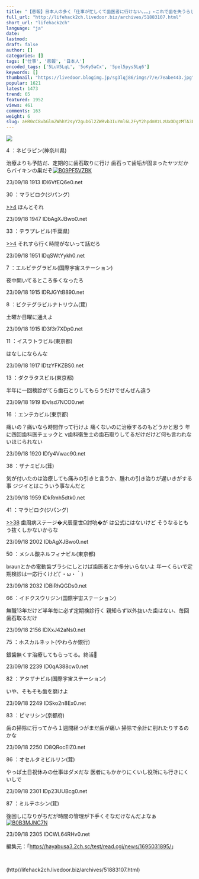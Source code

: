 ```yaml
---
title: "【悲報】日本人の多く「仕事が忙しくて歯医者に行けない。。。」←これで歯を失うらしいな"
full_url: "http://lifehack2ch.livedoor.biz/archives/51883107.html"
short_url: "lifehack2ch"
language: "ja"
date: 
lastmod: 
draft: false
author: []
categories: []
tags: ['仕事', '悲報', '日本人']
encoded_tags: ['5LuV5LqL', '5oKy5aCx', '5pel5pys5Lq6']
keywords: []
thumbnail: "https://livedoor.blogimg.jp/sg3lqj86/imgs/7/e/7eabe443.jpg"
popular: 1621
latest: 1473
trend: 65
featured: 1952
views: 461
comments: 163
weight: 6
slug: aHR0cC8vbGlmZWhhY2syY2gubGl2ZWRvb3IuYml6L2FyY2hpdmVzLzUxODgzMTA3Lmh0bWw=
---
```


![](https://livedoor.blogimg.jp/sg3lqj86/imgs/7/e/7eabe443.jpg)

<div><p class='t_name'>4 ：ネビラピン(神奈川県) </p> <p class='r2'>治療よりも予防だ、定期的に歯石取りに行け 歯石って歯垢が固まったヤツだからバイキンの巣だぞ<a href='https//www.amazon.co.jp/dp/B09PF5VZBK/?tag=nishiky24-22' target='_blank'><img src='https//m.media-amazon.com/images/I/41-GLc0ouML._SL500_.jpg' alt='B09PF5VZBK' border='0'></a> </p><p>23/09/18 1913 IDl6VfEQ6e0.net</p> <p class='t_name_res'>30 ：マラビロク(ジパング) </p> <p class='r4'><a href='#res_4'>>>4</a> ほんとそれ </p><p>23/09/18 1947 IDbAgXJBwo0.net</p> <p class='t_name_res'>33 ：テラプレビル(千葉県) </p> <p class='r4'><a href='#res_4'>>>4</a> それすら行く時間がないって話だろ </p><p>23/09/18 1951 IDqSWtYykh0.net</p> <p class='t_name'>7 ：エルビテグラビル(国際宇宙ステーション) </p> <p class='r4'>夜中開いてるところ多くなったろ </p><p>23/09/18 1915 IDRJGYtB890.net</p> <p class='t_name'>8 ：ビクテグラビルナトリウム(茸) </p> <p class='r4'>土曜か日曜に通えよ </p><p>23/09/18 1915 ID3f3r7XDp0.net</p> <p class='t_name'>11 ：イスラトラビル(東京都) </p> <p class='r4'>はなしにならんな </p><p>23/09/18 1917 IDtzYFKZBS0.net</p> <p class='t_name'>13 ：ダクラタスビル(東京都) </p> <p class='r4'>半年に一回検診がてら歯石とりしてもらうだけでぜんぜん違う </p><p>23/09/18 1919 IDvlsd7NCO0.net</p> <p class='t_name'>16 ：エンテカビル(東京都) </p> <p class='r4'>痛いの？痛いなら時間作って行けよ 痛くないのに治療するのもどうかと思う 年に四回歯科医チェックと ν歯科衛生士の歯石取りしてるだけだけど何も言われないほじられない </p><p>23/09/18 1920 IDfy4Vwac90.net</p> <p class='t_name'>38 ：ザナミビル(茸) </p> <p class='r1'>気が付いたのは治療しても痛みの引きと言うか、腫れの引き治りが遅いきがする事 ジジイとはこういう事なんだと </p><p>23/09/18 1959 IDkRmh5dtk0.net</p> <p class='t_name_res'>41 ：マラビロク(ジパング) </p> <p class='r4'><a href='#res_38'>>>38</a> 歯周病ステージ�犬辰童世Ω討喨�が は公式にはないけど そうなるともう抜くしかないからな </p><p>23/09/18 2002 IDbAgXJBwo0.net</p> <p class='t_name'>50 ：メシル酸ネルフィナビル(東京都) </p> <p class='r4'>braunとかの電動歯ブラシにしとけば歯医者とか多分いらないよ 年一くらいで定期検診は一応行くけど(´・ω・｀) </p><p>23/09/18 2032 IDBiRhQGDs0.net</p> <p class='t_name'>66 ：イドクスウリジン(国際宇宙ステーション) </p> <p class='r4'>無職13年だけど半年毎に必ず定期検診行く 親知らず以外抜いた歯はない、毎回歯石取るだけ </p><p>23/09/18 2156 IDXxJ42aNs0.net</p> <p class='t_name'>75 ：ホスカルネット(やわらか銀行) </p> <p class='r4'>銀歯無くす治療してもらってる。終活🥺 </p><p>23/09/18 2239 ID0qA388cw0.net</p> <p class='t_name'>82 ：アタザナビル(国際宇宙ステーション) </p> <p class='r4'>いや、そもそも歯を磨けよ </p><p>23/09/18 2249 IDSko2n8Ex0.net</p> <p class='t_name'>83 ：ピマリシン(京都府) </p> <p class='r4'>歯の掃除に行ってから１週間経つがまだ歯が痛い 掃除で余計に削れたりするのかな </p><p>23/09/18 2250 ID8QRocElZ0.net</p> <p class='t_name'>86 ：オセルタミビルリン(茸) </p> <p class='r4'>やっぱ土日祝休みの仕事はダメだな 医者にもかかりにくいし役所にも行きにくいしで </p><p>23/09/18 2301 IDp23UUBcg0.net</p> <p class='t_name'>87 ：ミルテホシン(茸) </p> <p class='r2'>後回しになりがちだが時間の管理が下手くそなだけなんだよなぁ<a href='https//www.amazon.co.jp/dp/B0B3MJNC7N/?tag=nishiky24-22' target='_blank'><img src='https//m.media-amazon.com/images/I/51sespizUhL._SL500_.jpg' alt='B0B3MJNC7N' border='0'></a> </p><p>23/09/18 2305 IDCWL64RHv0.net</p> <p class='p_url'>編集元：「<a href='https//hayabusa3.2ch.sc/test/read.cgi/news/1695031895/' target='_blank'>https//hayabusa3.2ch.sc/test/read.cgi/news/1695031895/</a>」</p> <br clear='all'></div>

(http//lifehack2ch.livedoor.biz/archives/51883107.html)
